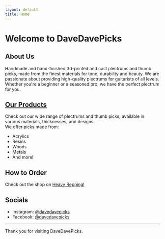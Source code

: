 ```yaml
---
layout: default
title: Home
---
```


# Welcome to DaveDavePicks

## About Us

Handmade and hand-finished 3d-printed and cast plectrums and thumb picks, made from the finest materials for tone, durability and beauty. We are passionate about providing high-quality plectrums for guitarists of all levels. Whether you're a beginner or a seasoned pro, we have the perfect plectrum for you.

## [Our Products](produces.md)

Check out our wide range of plectrums and thumb picks, available in various materials, thicknesses, and designs. 
<br>We offer picks made from:

- Acrylics
- Resins
- Woods
- Metals
- And more!

## How to Order

Check out the shop on [Heavy Repping!](https://www.heavyrepping.com/shop/store/davedavepicks/)

## Socials

- Instagram: [@davedavepicks](https://www.instagram.com/davedavepicks/)
- Facebook: [@davedavepicks](https://www.facebook.com/DaveDavePicks)

---

Thank you for visiting DaveDavePicks.